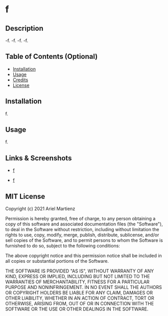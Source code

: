 # f

  ## Description
  
  -f.
  -f.
  -f.
  -f.

  ## Table of Contents (Optional)

  - [Installation](#installation)
  - [Usage](#usage)
  - [Credits](#credits)
  - [License](#license)

  ## Installation

  f.

  ## Usage
  
  f.
  
  ## Links & Screenshots

   * [f](undefined)
  
   * [f](f)
   
  ## MIT License
  
  Copyright (c) 2021 Ariel Martienz
  
  Permission is hereby granted, free of charge, to any person obtaining a copy
  of this software and associated documentation files (the "Software"), to deal
  in the Software without restriction, including without limitation the rights
  to use, copy, modify, merge, publish, distribute, sublicense, and/or sell
  copies of the Software, and to permit persons to whom the Software is
  furnished to do so, subject to the following conditions:
  
  The above copyright notice and this permission notice shall be included in all
  copies or substantial portions of the Software.
  
  THE SOFTWARE IS PROVIDED "AS IS", WITHOUT WARRANTY OF ANY KIND, EXPRESS OR
  IMPLIED, INCLUDING BUT NOT LIMITED TO THE WARRANTIES OF MERCHANTABILITY,
  FITNESS FOR A PARTICULAR PURPOSE AND NONINFRINGEMENT. IN NO EVENT SHALL THE
  AUTHORS OR COPYRIGHT HOLDERS BE LIABLE FOR ANY CLAIM, DAMAGES OR OTHER
  LIABILITY, WHETHER IN AN ACTION OF CONTRACT, TORT OR OTHERWISE, ARISING FROM,
  OUT OF OR IN CONNECTION WITH THE SOFTWARE OR THE USE OR OTHER DEALINGS IN THE
  SOFTWARE.
  